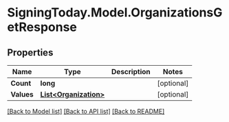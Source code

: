 
# SigningToday.Model.OrganizationsGetResponse

## Properties

Name | Type | Description | Notes
------------ | ------------- | ------------- | -------------
**Count** | **long** |  | [optional] 
**Values** | [**List&lt;Organization&gt;**](Organization.md) |  | [optional] 

[[Back to Model list]](../README.md#documentation-for-models)
[[Back to API list]](../README.md#documentation-for-api-endpoints)
[[Back to README]](../README.md)

